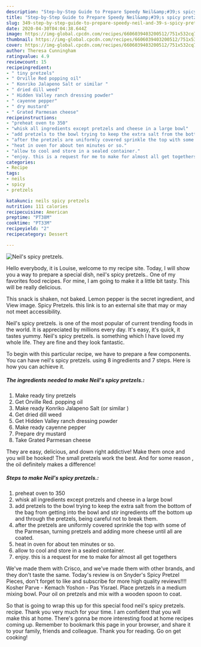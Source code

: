 ```yaml
---
description: "Step-by-Step Guide to Prepare Speedy Neil&amp;#39;s spicy pretzels."
title: "Step-by-Step Guide to Prepare Speedy Neil&amp;#39;s spicy pretzels."
slug: 349-step-by-step-guide-to-prepare-speedy-neil-and-39-s-spicy-pretzels
date: 2020-04-30T04:04:38.644Z
image: https://img-global.cpcdn.com/recipes/6606039403200512/751x532cq70/neils-spicy-pretzels-recipe-main-photo.jpg
thumbnail: https://img-global.cpcdn.com/recipes/6606039403200512/751x532cq70/neils-spicy-pretzels-recipe-main-photo.jpg
cover: https://img-global.cpcdn.com/recipes/6606039403200512/751x532cq70/neils-spicy-pretzels-recipe-main-photo.jpg
author: Theresa Cunningham
ratingvalue: 4.9
reviewcount: 15
recipeingredient:
- " tiny pretzels"
- " Orville Red popping oil"
- " Konriko Jalapeno Salt or similar "
- " dried dill weed"
- " Hidden Valley ranch dressing powder"
- " cayenne pepper"
- " dry mustard"
- " Grated Parmesan cheese"
recipeinstructions:
- "preheat oven to 350"
- "whisk all ingredients except pretzels and cheese in a large bowl"
- "add pretzels to the bowl trying to keep the extra salt from the bottom of the bag from getting into the bowl and stir ingredients off the bottom up and through the pretzels, being careful not to break them."
- "after the pretzels are uniformly covered sprinkle the top with some of the Parmesan, turning pretzels and adding more cheese until all are coated."
- "heat in oven for about ten minutes or so."
- "allow to cool and store in a sealed container."
- "enjoy. this is a request for me to make for almost all get togethers"
categories:
- Recipe
tags:
- neils
- spicy
- pretzels

katakunci: neils spicy pretzels 
nutrition: 111 calories
recipecuisine: American
preptime: "PT38M"
cooktime: "PT33M"
recipeyield: "2"
recipecategory: Dessert

---
```



![Neil&#39;s spicy pretzels.](https://img-global.cpcdn.com/recipes/6606039403200512/751x532cq70/neils-spicy-pretzels-recipe-main-photo.jpg)

Hello everybody, it is Louise, welcome to my recipe site. Today, I will show you a way to prepare a special dish, neil&#39;s spicy pretzels.. One of my favorites food recipes. For mine, I am going to make it a little bit tasty. This will be really delicious.

This snack is shaken, not baked. Lemon pepper is the secret ingredient, and View image. Spicy Pretzels. this link is to an external site that may or may not meet accessibility.

Neil&#39;s spicy pretzels. is one of the most popular of current trending foods in the world. It is appreciated by millions every day. It's easy, it's quick, it tastes yummy. Neil&#39;s spicy pretzels. is something which I have loved my whole life. They are fine and they look fantastic.


To begin with this particular recipe, we have to prepare a few components. You can have neil&#39;s spicy pretzels. using 8 ingredients and 7 steps. Here is how you can achieve it.

<!--inarticleads1-->

##### The ingredients needed to make Neil&#39;s spicy pretzels.:

1. Make ready  tiny pretzels
1. Get  Orville Red. popping oil
1. Make ready  Konriko Jalapeno Salt (or similar )
1. Get  dried dill weed
1. Get  Hidden Valley ranch dressing powder
1. Make ready  cayenne pepper
1. Prepare  dry mustard
1. Take  Grated Parmesan cheese


They are easy, delicious, and down right addictive! Make them once and you will be hooked! The small pretzels work the best. And for some reason , the oil definitely makes a difference! 

<!--inarticleads2-->

##### Steps to make Neil&#39;s spicy pretzels.:

1. preheat oven to 350
1. whisk all ingredients except pretzels and cheese in a large bowl
1. add pretzels to the bowl trying to keep the extra salt from the bottom of the bag from getting into the bowl and stir ingredients off the bottom up and through the pretzels, being careful not to break them.
1. after the pretzels are uniformly covered sprinkle the top with some of the Parmesan, turning pretzels and adding more cheese until all are coated.
1. heat in oven for about ten minutes or so.
1. allow to cool and store in a sealed container.
1. enjoy. this is a request for me to make for almost all get togethers


We&#39;ve made them with Crisco, and we&#39;ve made them with other brands, and they don&#39;t taste the same. Today&#39;s review is on Snyder&#39;s Spicy Pretzel Pieces, don&#39;t forget to like and subscribe for more high quality reviews!!!! Kosher Parve - Kemach Yoshon - Pas Yisrael. Place pretzels in a medium mixing bowl. Pour oil on pretzels and mix with a wooden spoon to coat. 

So that is going to wrap this up for this special food neil&#39;s spicy pretzels. recipe. Thank you very much for your time. I am confident that you will make this at home. There's gonna be more interesting food at home recipes coming up. Remember to bookmark this page in your browser, and share it to your family, friends and colleague. Thank you for reading. Go on get cooking!
